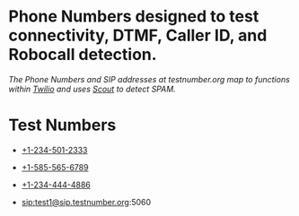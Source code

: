 # Phone Numbers designed to test connectivity, DTMF, Caller ID, and Robocall detection.

*The Phone Numbers and SIP addresses at testnumber.org map to functions within [Twilio](http://twilio.com) and uses [Scout](http://scout.tel) to detect SPAM.*

# Test Numbers

* <a href="tel:+12345012333">+1-234-501-2333</a>

* <a href="tel:+15855656789">+1-585-565-6789</a>

* <a href="tel:+12344444886">+1-234-444-4886</a>

* <a href="sip:test1@sip.testnumber.org:5060">sip:test1@sip.testnumber.org:5060</a>
